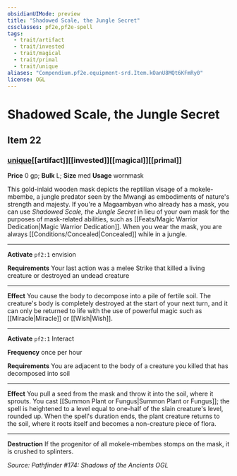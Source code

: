 ```yaml
---
obsidianUIMode: preview
title: "Shadowed Scale, the Jungle Secret"
cssclasses: pf2e,pf2e-spell
tags:
  - trait/artifact
  - trait/invested
  - trait/magical
  - trait/primal
  - trait/unique
aliases: "Compendium.pf2e.equipment-srd.Item.kOanU8MQt6KFmRy0"
license: OGL
---
```

# Shadowed Scale, the Jungle Secret
## Item 22
### [unique](unique.md "Unique Rarity Trait")[[artifact]][[invested]][[magical]][[primal]]


**Price** 0 gp; 
**Bulk** L; **Size** med
**Usage** wornmask

This gold-inlaid wooden mask depicts the reptilian visage of a mokele-mbembe, a jungle predator seen by the Mwangi as embodiments of nature's strength and majesty. If you're a Magaambyan who already has a mask, you can use _Shadowed Scale, the Jungle Secret_ in lieu of your own mask for the purposes of mask-related abilities, such as [[Feats/Magic Warrior Dedication|Magic Warrior Dedication]]. When you wear the mask, you are always [[Conditions/Concealed|Concealed]] while in a jungle.

* * *

**Activate** `pf2:1` envision

**Requirements** Your last action was a melee Strike that killed a living creature or destroyed an undead creature

* * *

**Effect** You cause the body to decompose into a pile of fertile soil. The creature's body is completely destroyed at the start of your next turn, and it can only be returned to life with the use of powerful magic such as [[Miracle|Miracle]] or [[Wish|Wish]].

* * *

**Activate** `pf2:1` Interact

**Frequency** once per hour

**Requirements** You are adjacent to the body of a creature you killed that has decomposed into soil

* * *

**Effect** You pull a seed from the mask and throw it into the soil, where it sprouts. You cast [[Summon Plant or Fungus|Summon Plant or Fungus]]; the spell is heightened to a level equal to one-half of the slain creature's level, rounded up. When the spell's duration ends, the plant creature returns to the soil, where it roots itself and becomes a non-creature piece of flora.

* * *

**Destruction** If the progenitor of all mokele-mbembes stomps on the mask, it is crushed to splinters.

*Source: Pathfinder #174: Shadows of the Ancients*
*OGL*